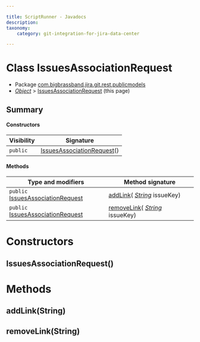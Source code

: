 ```yaml
---

title: ScriptRunner - Javadocs
description:
taxonomy:
    category: git-integration-for-jira-data-center

---
```


# Class IssuesAssociationRequest

* Package [com.bigbrassband.jira.git.rest.publicmodels](#)
*  *[Object](https://docs.oracle.com/javase/8/docs/api/java/lang/Object.html)*  \> [IssuesAssociationRequest](#) (this page)



## Summary
#### Constructors
| Visibility | Signature |
| --- | --- |
| `public` | [IssuesAssociationRequest](#issuesassociationrequest)() |

#### Methods
| Type and modifiers | Method signature |
| --- | --- |
| `public` [IssuesAssociationRequest](#) | [addLink](#addlinkstring)( *[String](https://docs.oracle.com/javase/8/docs/api/java/lang/String.html)*  issueKey) |
| `public` [IssuesAssociationRequest](#) | [removeLink](#removelinkstring)( *[String](https://docs.oracle.com/javase/8/docs/api/java/lang/String.html)*  issueKey) |




# Constructors
## IssuesAssociationRequest()



# Methods
## addLink(String)




## removeLink(String)



